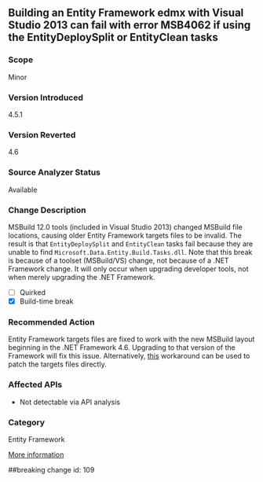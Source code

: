 ## Building an Entity Framework edmx with Visual Studio 2013 can fail with error MSB4062 if using the EntityDeploySplit or EntityClean tasks

### Scope
Minor

### Version Introduced
4.5.1

### Version Reverted
4.6

### Source Analyzer Status
Available

### Change Description
MSBuild 12.0 tools (included in Visual Studio 2013) changed MSBuild file
locations, causing older Entity Framework targets files to be invalid. The
result is that `EntityDeploySplit` and `EntityClean` tasks fail because they are
unable to find `Microsoft.Data.Entity.Build.Tasks.dll`. Note that this break is
because of a toolset (MSBuild/VS) change, not because of a .NET Framework
change. It will only occur when upgrading developer tools, not when merely
upgrading the .NET Framework.

- [ ] Quirked
- [x] Build-time break

### Recommended Action
Entity Framework targets files are fixed to work with the new MSBuild layout beginning in the .NET Framework 4.6. Upgrading to that version of the Framework will fix this issue. Alternatively, [this](http://stackoverflow.com/a/24249247/131944) workaround can be used to patch the targets files directly.

### Affected APIs
* Not detectable via API analysis

### Category
Entity Framework

[More information](http://stackoverflow.com/questions/20400054/entitydeploysplit-error-microsoft-data-entity-build-tasks-dll-missing/24249247#24249247)

##breaking change id: 109 